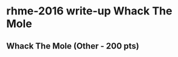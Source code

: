 # rhme-2016 write-up Whack The Mole

<a name="whackthemole"></a>
## Whack The Mole (Other - 200 pts)
